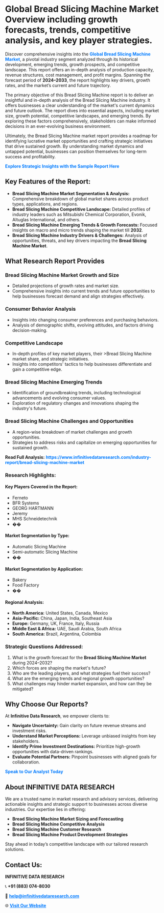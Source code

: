 <h1>Global Bread Slicing Machine Market Overview including growth forecasts, trends, competitive analysis, and key player strategies.</h1>
<p>
Discover comprehensive insights into the 
<a href="https://www.infinitivedataresearch.com/industry-report/bread-slicing-machine-market" rel="dofollow" style="color: #007BFF; text-decoration: none;"><strong>Global Bread Slicing Machine Market</strong></a>, a pivotal industry segment analyzed through its historical development, emerging trends, growth prospects, and competitive landscape. This report offers an in-depth analysis of production capacity, revenue structures, cost management, and profit margins. Spanning the forecast period of <strong>2024–2033</strong>, the report highlights key drivers, growth rates, and the market’s current and future trajectory.
</p>
<p>
The primary objective of this Bread Slicing Machine report is to deliver an insightful and in-depth analysis of the Bread Slicing Machine industry. It offers businesses a clear understanding of the market's current dynamics and future outlook. The report dives into essential aspects, including market size, growth potential, competitive landscapes, and emerging trends. By exploring these factors comprehensively, stakeholders can make informed decisions in an ever-evolving business environment.
</p>
<p>
Ultimately, the Bread Slicing Machine market report provides a roadmap for identifying lucrative market opportunities and crafting strategic initiatives that drive sustained growth. By understanding market dynamics and untapped potential, businesses can position themselves for long-term success and profitability.
</p>
<p>
<a href="https://www.infinitivedataresearch.com/request-sample/reportId=108549" style="color: #007BFF; text-decoration: none;"><strong>Explore Strategic Insights with the Sample Report Here</strong></a>
</p>

<h2>Key Features of the Report:</h2>
<ul>
<li><strong>Bread Slicing Machine Market Segmentation & Analysis:</strong> Comprehensive breakdown of global market shares across product types, applications, and regions.</li>
<li><strong>Bread Slicing Machine Competitive Landscape:</strong> Detailed profiles of industry leaders such as Mitsubishi Chemical Corporation, Evonik, Altuglas International, and others.</li>
<li><strong>Bread Slicing Machine Emerging Trends & Growth Forecasts:</strong> Focused insights on macro and micro trends shaping the market till <strong>2032</strong>.</li>
<li><strong>Bread Slicing Machine Industry Drivers & Challenges:</strong> Analysis of opportunities, threats, and key drivers impacting the <strong>Bread Slicing Machine Market</strong>.</li>
</ul>

<h2>What Research Report Provides</h2>
<h3>Bread Slicing Machine Market Growth and Size</h3>
<ul>
<li>Detailed projections of growth rates and market size.</li>
<li>Comprehensive insights into current trends and future opportunities to help businesses forecast demand and align strategies effectively.</li>
</ul>

<h3>Consumer Behavior Analysis</h3>
<ul>
<li>Insights into changing consumer preferences and purchasing behaviors.</li>
<li>Analysis of demographic shifts, evolving attitudes, and factors driving decision-making.</li>
</ul>

<h3>Competitive Landscape</h3>
<ul>
<li>In-depth profiles of key market players, their >Bread Slicing Machine market share, and strategic initiatives.</li>
<li>Insights into competitors' tactics to help businesses differentiate and gain a competitive edge.</li>
</ul>

<h3>Bread Slicing Machine Emerging Trends</h3>
<ul>
<li>Identification of groundbreaking trends, including technological advancements and evolving consumer values.</li>
<li>Exploration of regulatory changes and innovations shaping the industry's future.</li>
</ul>

<h3>Bread Slicing Machine Challenges and Opportunities</h3>
<ul>
<li>A region-wise breakdown of market challenges and growth opportunities.</li>
<li>Strategies to address risks and capitalize on emerging opportunities for sustained growth.</li>
</ul>
<p><strong>Read Full Analysis:</strong> <a href="https://www.infinitivedataresearch.com/industry-report/bread-slicing-machine-market" rel="dofollow" style="color: #007BFF; text-decoration: none;"><strong>https://www.infinitivedataresearch.com/industry-report/bread-slicing-machine-market</strong></a></p>
<h3>Research Highlights:</h3>
<h4>Key Players Covered in the Report:</h4>
<ul><li>Ferneto</li><li>BFR Systems</li><li>GEORG HARTMANN</li><li>Jeremy</li><li>MHS Schneidetechnik</li><li>��</li></ul>
<h4>Market Segmentation by Type:</h4>
<ul><li>Automatic Slicing Machine</li><li>Semi-automatic Slicing Machine</li><li>��</li></ul>
<h4>Market Segmentation by Application:</h4>
<ul><li>Bakery</li><li>Food Factory</li><li>��</li></ul>

<h4>Regional Analysis:</h4>
<ul>
<li><strong>North America:</strong> United States, Canada, Mexico</li>
<li><strong>Asia-Pacific:</strong> China, Japan, India, Southeast Asia</li>
<li><strong>Europe:</strong> Germany, UK, France, Italy, Russia</li>
<li><strong>Middle East & Africa:</strong> UAE, Saudi Arabia, South Africa</li>
<li><strong>South America:</strong> Brazil, Argentina, Colombia</li>
</ul>

<h3>Strategic Questions Addressed:</h3>
<ol>
<li>What is the growth forecast for the <strong>Bread Slicing Machine Market</strong> during 2024–2032?</li>
<li>Which forces are shaping the market's future?</li>
<li>Who are the leading players, and what strategies fuel their success?</li>
<li>What are the emerging trends and regional growth opportunities?</li>
<li>What challenges may hinder market expansion, and how can they be mitigated?</li>
</ol>

<h2>Why Choose Our Reports?</h2>
<p>At <strong>Infinitive Data Research</strong>, we empower clients to:</p>
<ul>
<li><strong>Navigate Uncertainty:</strong> Gain clarity on future revenue streams and investment risks.</li>
<li><strong>Understand Market Perceptions:</strong> Leverage unbiased insights from key stakeholders.</li>
<li><strong>Identify Prime Investment Destinations:</strong> Prioritize high-growth opportunities with data-driven rankings.</li>
<li><strong>Evaluate Potential Partners:</strong> Pinpoint businesses with aligned goals for collaboration.</li>
</ul>
<p><a href="https://www.infinitivedataresearch.com/industry-report/bread-slicing-machine-market" rel="dofollow" style="color: #007BFF; text-decoration: none;"><strong>Speak to Our Analyst Today</strong></a></p>

<h2>About INFINITIVE DATA RESEARCH</h2>
<p>We are a trusted name in market research and advisory services, delivering actionable insights and strategic support to businesses across diverse industries. Our expertise lies in offering:</p>
<ul>
<li><strong>Bread Slicing Machine Market Sizing and Forecasting</strong></li>
<li><strong>Bread Slicing Machine Competitive Analysis</strong></li>
<li><strong>Bread Slicing Machine Customer Research</strong></li>
<li><strong>Bread Slicing Machine Product Development Strategies</strong></li>
</ul>
<p>Stay ahead in today’s competitive landscape with our tailored research solutions.</p>

<h2>Contact Us:</h2>
<p><strong>INFINITIVE DATA RESEARCH</strong></p>
<p>📞 <strong>+91 (883) 074-8030</strong></p>
<p>📧 <strong><a href="mailto:help@infinitivedataresearch.com" style="color: #007BFF;">help@infinitivedataresearch.com</a></strong></p>
<p>🌐 <strong><a href="https://www.infinitivedataresearch.com" rel="dofollow" style="color: #007BFF;">Visit Our Website</a></strong></p>
